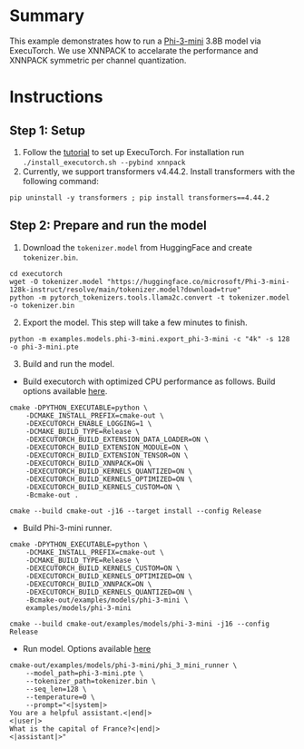 # Summary
This example demonstrates how to run a [Phi-3-mini](https://huggingface.co/microsoft/Phi-3-mini-128k-instruct) 3.8B model via ExecuTorch. We use XNNPACK to accelarate the performance and XNNPACK symmetric per channel quantization.

# Instructions
## Step 1: Setup
1. Follow the [tutorial](https://pytorch.org/executorch/0.6/getting-started-setup) to set up ExecuTorch. For installation run `./install_executorch.sh --pybind xnnpack`
2. Currently, we support transformers v4.44.2. Install transformers with the following command:
```
pip uninstall -y transformers ; pip install transformers==4.44.2
```
## Step 2: Prepare and run the model
1. Download the `tokenizer.model` from HuggingFace and create `tokenizer.bin`.
```
cd executorch
wget -O tokenizer.model "https://huggingface.co/microsoft/Phi-3-mini-128k-instruct/resolve/main/tokenizer.model?download=true"
python -m pytorch_tokenizers.tools.llama2c.convert -t tokenizer.model -o tokenizer.bin
```
2. Export the model. This step will take a few minutes to finish.
```
python -m examples.models.phi-3-mini.export_phi-3-mini -c "4k" -s 128 -o phi-3-mini.pte
```
3. Build and run the model.
- Build executorch with optimized CPU performance as follows. Build options available [here](https://github.com/pytorch/executorch/blob/main/CMakeLists.txt#L59).
 ```
 cmake -DPYTHON_EXECUTABLE=python \
     -DCMAKE_INSTALL_PREFIX=cmake-out \
     -DEXECUTORCH_ENABLE_LOGGING=1 \
     -DCMAKE_BUILD_TYPE=Release \
     -DEXECUTORCH_BUILD_EXTENSION_DATA_LOADER=ON \
     -DEXECUTORCH_BUILD_EXTENSION_MODULE=ON \
     -DEXECUTORCH_BUILD_EXTENSION_TENSOR=ON \
     -DEXECUTORCH_BUILD_XNNPACK=ON \
     -DEXECUTORCH_BUILD_KERNELS_QUANTIZED=ON \
     -DEXECUTORCH_BUILD_KERNELS_OPTIMIZED=ON \
     -DEXECUTORCH_BUILD_KERNELS_CUSTOM=ON \
     -Bcmake-out .

 cmake --build cmake-out -j16 --target install --config Release
 ```
- Build Phi-3-mini runner.
```
cmake -DPYTHON_EXECUTABLE=python \
    -DCMAKE_INSTALL_PREFIX=cmake-out \
    -DCMAKE_BUILD_TYPE=Release \
    -DEXECUTORCH_BUILD_KERNELS_CUSTOM=ON \
    -DEXECUTORCH_BUILD_KERNELS_OPTIMIZED=ON \
    -DEXECUTORCH_BUILD_XNNPACK=ON \
    -DEXECUTORCH_BUILD_KERNELS_QUANTIZED=ON \
    -Bcmake-out/examples/models/phi-3-mini \
    examples/models/phi-3-mini

cmake --build cmake-out/examples/models/phi-3-mini -j16 --config Release
```
- Run model. Options available [here](https://github.com/pytorch/executorch/blob/main/examples/models/phi-3-mini/main.cpp#L13-L30)
```
cmake-out/examples/models/phi-3-mini/phi_3_mini_runner \
    --model_path=phi-3-mini.pte \
    --tokenizer_path=tokenizer.bin \
    --seq_len=128 \
    --temperature=0 \
    --prompt="<|system|>
You are a helpful assistant.<|end|>
<|user|>
What is the capital of France?<|end|>
<|assistant|>"
```
